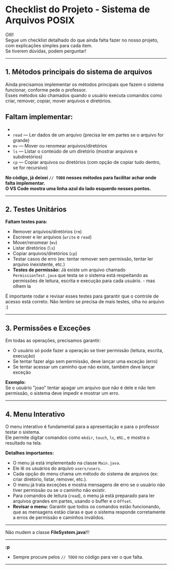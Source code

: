 # Checklist do Projeto - Sistema de Arquivos POSIX

OIII!  
Segue um checklist detalhado do que ainda falta fazer no nosso projeto, com explicações simples para cada item.  
Se tiverem dúvidas, podem perguntar!

---

## 1. Métodos principais do sistema de arquivos

Ainda precisamos implementar os métodos principais que fazem o sistema funcionar, conforme pede o professor.  
Esses métodos são chamados quando o usuário executa comandos como criar, remover, copiar, mover arquivos e diretórios.

**Faltam implementar:**
- 
-
- `read` — Ler dados de um arquivo (precisa ler em partes se o arquivo for grande)
- `mv` — Mover ou renomear arquivos/diretórios
- `ls` — Listar o conteúdo de um diretório (mostrar arquivos e subdiretórios)
- `cp` — Copiar arquivos ou diretórios (com opção de copiar tudo dentro, se for recursivo)

**No código, já deixei `// TODO` nesses métodos para facilitar achar onde falta implementar.  
O VS Code mostra uma linha azul do lado esquerdo nesses pontos.**

---

## 2. Testes Unitários

**Faltam testes para:**
- Remover arquivos/diretórios (`rm`)
- Escrever e ler arquivos (`write` e `read`)
- Mover/renomear (`mv`)
- Listar diretórios (`ls`)
- Copiar arquivos/diretórios (`cp`)
- Testar casos de erro (ex: tentar remover sem permissão, tentar ler arquivo inexistente, etc.)
- **Testes de permissão:** Já existe um arquivo chamado `PermissionTest.java` que testa se o sistema está respeitando as permissões de leitura, escrita 
e execução para cada usuário. - mas olhem la 

É importante rodar e revisar esses testes para garantir que o controle de acesso está correto.
Não lembro se precisa de mais testes, olha no arquivo :)

---

## 3. Permissões e Exceções

Em todas as operações, precisamos garantir:
- O usuário só pode fazer a operação se tiver permissão (leitura, escrita, execução)
- Se tentar fazer algo sem permissão, deve lançar uma exceção (erro)
- Se tentar acessar um caminho que não existe, também deve lançar exceção

**Exemplo:**  
Se o usuário "joao" tentar apagar um arquivo que não é dele e não tem permissão, o sistema deve impedir e mostrar um erro.

---

## 4. Menu Interativo

O menu interativo é fundamental para a apresentação e para o professor testar o sistema.  
Ele permite digitar comandos como `mkdir`, `touch`, `ls`, etc., e mostra o resultado na tela.
  
**Detalhes importantes:**
- O menu já está implementado na classe `Main.java`.
- Ele lê os usuários do arquivo `users/users`. 
- Cada opção do menu chama um método do sistema de arquivos (ex: criar diretório, listar, remover, etc.).
- O menu já trata exceções e mostra mensagens de erro se o usuário não tiver permissão ou se o caminho não existir.
- Para comandos de leitura (`read`), o menu já está preparado para ler arquivos grandes em partes, usando o buffer e o `Offset`.
- **Revisar o menu:** Garantir que todos os comandos estão funcionando, que as mensagens estão claras e que o sistema responde corretamente a erros de permissão e caminhos inválidos.


---

Não mudem a classe **FileSystem.java**!!!

---

**:p**
- Sempre procure pelos `// TODO` no código para ver o que falta.

---
